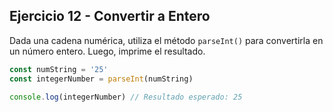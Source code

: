 ## Ejercicio 12 - Convertir a Entero

Dada una cadena numérica, utiliza el método `parseInt()` para convertirla en un número entero. Luego, imprime el resultado.

```javascript
const numString = '25'
const integerNumber = parseInt(numString)

console.log(integerNumber) // Resultado esperado: 25
```
